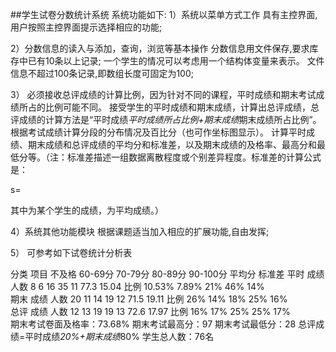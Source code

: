 ##学生试卷分数统计系统
系统功能如下:
1）系统以菜单方式工作
具有主控界面,用户按照主控界面提示选择相应的功能;

2）分数信息的读入与添加，查询，浏览等基本操作
分数信息用文件保存,要求库存中已有10条以上记录;
一个学生的情况可以考虑用一个结构体变量来表示。
文件信息不超过100条记录,即数组长度可固定为100;

3） 必须接收总评成绩的计算比例，因为针对不同的课程，平时成绩和期末考试成绩所占的比例可能不同。
接受学生的平时成绩和期末成绩，计算出总评成绩，总评成绩的计算方法是“平时成绩*平时成绩所占比例+期末成绩*期末成绩所占比例”。
根据考试成绩计算分段的分布情况及百比分（也可作坐标图显示）。
计算平时成绩、期末成绩和总评成绩的平均分和标准差，以及期末成绩的及格率、最高分和最低分等。（注：标准差描述一组数据离散程度或个别差异程度。标准差的计算公式是：

s=


其中为某个学生的成绩，为平均成绩。）

4）系统其他功能模块
根据课题适当加入相应的扩展功能,自由发挥;

5） 可参考如下试卷统计分析表






分类	项目	不及格	60-69分	70-79分	80-89分	90-100分	平均分	标准差
平时
成绩	人数	8	6	16	35	11	77.3	15.04
	比例	10.53%	7.89%	21%	46%	14%		
期末
成绩	人数	20	11	14	19	12	71.5	19.11
	比例	26%	14%	18%	25%	16%		
总评
成绩	人数	12	13	19	19	13	72.6	17.97
	比例	16%	17%	25%	25%	17%		
期末考试卷面及格率：73.68%       期末考试最高分：97         期末考试最低分：28
总评成绩=平时成绩*20%+期末成绩*80%   学生总人数：76名								



